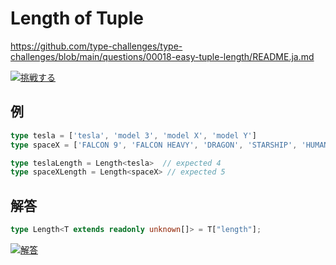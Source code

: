 # Length of Tuple

https://github.com/type-challenges/type-challenges/blob/main/questions/00018-easy-tuple-length/README.ja.md

<a href="https://tsch.js.org/18/play/ja" target="_blank"><img src="https://img.shields.io/badge/挑戦する-3178c6?logo=typescript&logoColor=white" alt="挑戦する"/></a>

## 例

```ts
type tesla = ['tesla', 'model 3', 'model X', 'model Y']
type spaceX = ['FALCON 9', 'FALCON HEAVY', 'DRAGON', 'STARSHIP', 'HUMAN SPACEFLIGHT']

type teslaLength = Length<tesla>  // expected 4
type spaceXLength = Length<spaceX> // expected 5
```

## 解答

```ts
type Length<T extends readonly unknown[]> = T["length"];
```

<a href="https://www.typescriptlang.org/play?#code/PQKgUABBCMAcEFoIBkCmA7A5gFwBYQHsAzCAFQFcAHAG1UkQUafoCMBPCAZwEt0CD0EABQABHnwEBKCAGJAuEqAsX1nYqtMPRmaIgK5jA8qrqogfoZA6wyBrhgAGpc4CSGQOvKgRQZAa8qAohkCADIF0GQHYMJ058DuqYCqDNaAK-GAmgyA0ermaFh4ADykAHw2gPnagKMRgOoMgH4MoYBADAYQgNHygBIMgA4MgFj-+eZV2Jz02GyUqBDYqJzUAIYQALwQANoA5C1t7f0ANBD9ALYEACao1BAAzGMT03MLABorU7PzEACa-QC6dQ1NnJTtAMaoG919-QBiAILIAMIA8gByEACc2y93t8IAAJACizwAaodxv0ACIAJWeAHFvtsAMqkZ4I9EggCSAAVtiCAKoAWWeP3RBOebzBj2QeORINIx3y9UazVaHWiOHwPV5cSGHQSUGAwAgqAAHo0ri0ZhAACynTkXa63QX8lAYPmxNU3Dai8WSmWoOWoBUAVnoVXM+VFyO42BB5BYgHMGQBdHoBYqNCgGiGMq4bDYSicABc4pqV1wADoAFacaMEABOmGAcGAsfaYBAwHUoAgAH0i8WS8WIIBlBnLgGsGQDNDIAfhkAkwzWQAYUYBTRULpc7BYgOfUHKamviJpa6BmnAgSdQ7RmAmoHHI6AA1nwAO7oXpHUU9Ui9ABEtBiuF3RwA3HmQB2uyWIIAxhkAnQyACYZAI0Mdbvl6vRZ7ue4k0oyewzRnBAADeEBggAjuQ7TUOMYKmnKEAAL4QEQSYEJMEwiP2CBRtBB6YK0wDkNg3DUJw-TqFcAicABwqdD0Ax0dsax7MssIsZszG7AshxHBA7TjlR6A0WAQk0VwlwGvcAyAp8Pz-LCsnAuCUIwhMiIomisKYtiuKEsS5KUhA1K0vSjLMqyfECRAYnYH2QFXAJrTSfQcGytgsQQVB1CxIO-bEFywwJOMioJMFrnwR5XnQb5OpCmcAX6rcwUQJaYWjPQxpYZwCDSu5uVJmhSb0IOaUZWKErZblkUFUVJVxbgsT9Lg8zUAQEArsm1AzP04UnGA+YftegCE1p4d43oAwwzGO+H5fgN4BQKKgDHkYAKt7WIAjoqAJDmfoBkGIbhsAkYxvGiYpmmsDAO0wkrqgSYZlmi0QKt1iANGR-qBsGYYRpwUZxgmyapumnAENQxHcNR9Cil4gBrcp4gBNUYAMhm7Z9B1HX9p2ppm2a5kAA" target="_blank"><img src="https://img.shields.io/badge/解答-3178c6?logo=typescript&logoColor=white" alt="解答"/></a>
